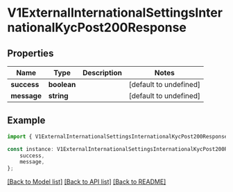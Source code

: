 # V1ExternalInternationalSettingsInternationalKycPost200Response


## Properties

Name | Type | Description | Notes
------------ | ------------- | ------------- | -------------
**success** | **boolean** |  | [default to undefined]
**message** | **string** |  | [default to undefined]

## Example

```typescript
import { V1ExternalInternationalSettingsInternationalKycPost200Response } from './api';

const instance: V1ExternalInternationalSettingsInternationalKycPost200Response = {
    success,
    message,
};
```

[[Back to Model list]](../README.md#documentation-for-models) [[Back to API list]](../README.md#documentation-for-api-endpoints) [[Back to README]](../README.md)
